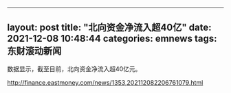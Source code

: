 
---
layout: post
title: "北向资金净流入超40亿"
date: 2021-12-08 10:48:44
categories: emnews
tags: 东财滚动新闻
---

数据显示，截至目前，北向资金净流入超40亿元。

<http://finance.eastmoney.com/news/1353,202112082206761079.html>